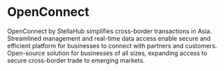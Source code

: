 # OpenConnect
OpenConnect by StellaHub simplifies cross-border transactions in Asia. Streamlined management and real-time data access enable secure and efficient platform for businesses to connect with partners and customers. Open-source solution for businesses of all sizes, expanding access to secure cross-border trade to emerging markets.
